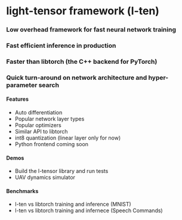 # light-tensor framework (l-ten)

### Low overhead framework for fast neural network training
### Fast efficient inference in production
### Faster than libtorch (the C++ backend for PyTorch)
### Quick turn-around on network architecture and hyper-parameter search


#### Features
- Auto differentiation
- Popular network layer types
- Popular optimizers
- Similar API to libtorch
- int8 quantization (linear layer only for now)
- Python frontend coming soon

#### Demos
- Build the l-tensor library and run tests
- UAV dynamics simulator

#### Benchmarks
- l-ten vs libtorch training and inference (MNIST)
- l-ten vs libtorch training and infernece (Speech Commands)

